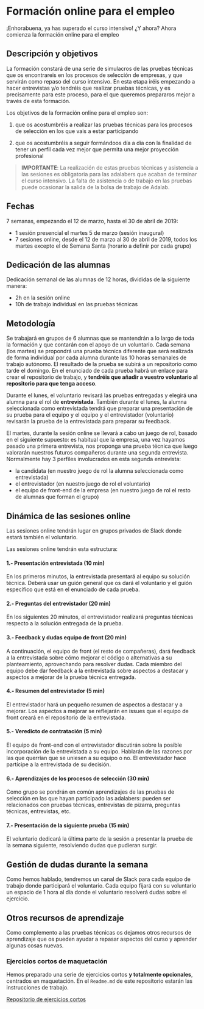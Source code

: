 # Formación online para el empleo

¡Enhorabuena, ya has superado el curso intensivo! ¿Y ahora? Ahora comienza la formación online para el empleo

## Descripción y objetivos

La formación constará de una serie de simulacros de las pruebas técnicas que os encontrareis en los procesos de selección de empresas, y que servirán como repaso del curso intensivo. En esta etapa iréis empezando a hacer entrevistas y/o tendréis que realizar pruebas técnicas, y es precisamente para este proceso, para el que queremos prepararos mejor a través de esta formación.

Los objetivos de la formación online para el empleo son:

1. que os acostumbréis a realizar las pruebas técnicas para los procesos de selección en los que vais a estar participando

2. que os acostumbréis a seguir formándoos día a día con la finalidad de tener un perfil cada vez mejor que permita una mejor proyección profesional

> **IMPORTANTE**: La realización de estas pruebas técnicas y asistencia a las sesiones es obligatoria para las adalabers que acaban de terminar el curso intensivo. La falta de asistencia o de trabajo en las pruebas puede ocasionar la salida de la bolsa de trabajo de Adalab.

## Fechas

7 semanas, empezando el 12 de marzo, hasta el 30 de abril de 2019:

- 1 sesión presencial el martes 5 de marzo (sesión inaugural)
- 7 sesiones online, desde el 12 de marzo al 30 de abril de 2019, todos los martes excepto el de Semana Santa (horario a definir por cada grupo)

## Dedicación de las alumnas

Dedicación semanal de las alumnas de 12 horas, divididas de la siguiente manera:

- 2h en la sesión online
- 10h de trabajo individual en las pruebas técnicas

## Metodología

Se trabajará en grupos de 6 alumnas que se mantendrán a lo largo de toda la formación y que contarán con el apoyo de un voluntario.
Cada semana (los martes) se propondrá una prueba técnica diferente que será realizada de forma individual por cada alumna durante las 10 horas semanales de trabajo autónomo. El resultado de la prueba se subirá a un repositorio como tarde el domingo. En el enunciado de cada prueba habrá un enlace para crear el repositorio de trabajo, y **tendréis que añadir a vuestro voluntario al repositorio para que tenga acceso**.

Durante el lunes, el voluntario revisará las pruebas entregadas y elegirá una alumna para el rol de **entrevistada**. También durante el lunes, la alumna seleccionada como entrevistada tendrá que preparar una presentación de su prueba para el equipo y el equipo y el entrevistador (voluntario) revisarán la prueba de la entrevistada para preparar su feedback.

El martes, durante la sesión online se llevará a cabo un juego de rol, basado en el siguiente supuesto: es habitual que la empresa, una vez hayamos pasado una primera entrevista, nos proponga una prueba técnica que luego valorarán nuestros futuros compañeros durante una segunda entrevista. Normalmente hay 3 perfiles involucrados en esta segunda entrevista:

- la candidata (en nuestro juego de rol la alumna seleccionada como entrevistada)
- el entrevistador (en nuestro juego de rol el voluntario)
- el equipo de front-end de la empresa (en nuestro juego de rol el resto de alumnas que forman el grupo)

## Dinámica de las sesiones online

Las sesiones online tendrán lugar en grupos privados de Slack donde estará también el voluntario.

Las sesiones online tendrán esta estructura:

#### 1.- Presentación entrevistada (10 min)

En los primeros minutos, la entrevistada presentará al equipo su solución técnica. Deberá usar un guión general que os dará el voluntario y el guión específico que está en el enunciado de cada prueba.

#### 2.- Preguntas del entrevistador (20 min)

En los siguientes 20 minutos, el entrevistador realizará preguntas técnicas respecto a la solución entregada de la prueba.

#### 3.- Feedback y dudas equipo de front (20 min)

A continuación, el equipo de front (el resto de compañeras), dará feedback a la entrevistada sobre cómo mejorar el código o alternativas a su planteamiento, aprovechando para resolver dudas. Cada miembro del equipo debe dar feedback a la entrevistada sobre aspectos a destacar y aspectos a mejorar de la prueba técnica entregada.

#### 4.- Resumen del entrevistador (5 min)

El entrevistador hará un pequeño resumen de aspectos a destacar y a mejorar. Los aspectos a mejorar se reflejarán en issues que el equipo de front creará en el repositorio de la entrevistada.

#### 5.- Veredicto de contratación (5 min)

El equipo de front-end con el entrevistador discutirán sobre la posible incorporación de la entrevistada a su equipo. Hablarán de las razones por las que querrían que se uniesen a su equipo o no. El entrevistador hace partícipe a la entrevistada de su decisión.

#### 6.- Aprendizajes de los procesos de selección (30 min)

Como grupo se pondrán en común aprendizajes de las pruebas de selección en las que hayan participado las adalabers: pueden ser relacionados con pruebas técnicas, entrevistas de pizarra, preguntas técnicas, entrevistas, etc.

#### 7.- Presentación de la siguiente prueba (15 min)

El voluntario dedicará la última parte de la sesión a presentar la prueba de la semana siguiente, resolviendo dudas que pudieran surgir.

## Gestión de dudas durante la semana

Como hemos hablado, tendremos un canal de Slack para cada equipo de trabajo donde participará el voluntario. Cada equipo fijará con su voluntario un espacio de 1 hora al día donde el voluntario resolverá dudas sobre el ejercicio.

## Otros recursos de aprendizaje

Como complemento a las pruebas técnicas os dejamos otros recursos de aprendizaje que os pueden ayudar a repasar aspectos del curso y aprender algunas cosas nuevas.

### Ejercicios cortos de maquetación

Hemos preparado una serie de ejercicios cortos **y totalmente opcionales**, centrados en maquetación. En el `Readme.md` de este repositorio estarán las instrucciones de trabajo.

[Repositorio de ejercicios cortos](https://github.com/Adalab/clarke-ejercicios-cortos-formacion-continua)
